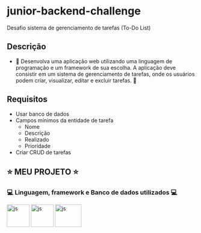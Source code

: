 # junior-backend-challenge
Desafio sistema de gerenciamento de tarefas (To-Do List)

## Descrição
- 📌 Desenvolva uma aplicação web utilizando uma linguagem de programação e um framework de sua escolha. A aplicação deve consistir em um sistema de gerenciamento de tarefas, onde os usuários podem criar, visualizar, editar e excluir tarefas. 📌

## Requisitos 
- Usar banco de dados
- Campos mínimos da entidade de tarefa
    - Nome
    - Descrição
    - Realizado
    - Prioridade
- Criar CRUD de tarefas

## ⭐️ MEU PROJETO ⭐️

### 💻 Linguagem, framework e Banco de dados utilizados 💻

<div align = "left">
  <img align="center" alt="js" height="60" width="60" src="https://cdn.jsdelivr.net/gh/devicons/devicon/icons/java/java-original-wordmark.svg" />
  <img align="center" alt="js" height="60" width="60" src= "https://cdn.jsdelivr.net/gh/devicons/devicon/icons/spring/spring-original-wordmark.svg" /> 
  <img align="center" alt="js" height="60" width="70" src= "https://cdn.jsdelivr.net/gh/devicons/devicon/icons/mysql/mysql-original-wordmark.svg" />
</div>

